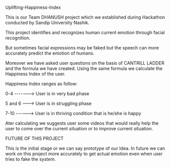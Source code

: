 Uplifting-Happiness-Index


This is our Team DHANUSH project which we established during Hackathon conducted by Sandip University Nashik.

This project identifies and recognizes human current emotion through facial recognition.

But sometimes facial expressions may be faked but the speech can more accurately predict the emotion of humans.

Moreover we have asked user questions on the basis of CANTRILL LADDER and the formula we have created. 
Using the same formula we calculate the Happiness Index of the user.


Happiness Index ranges as follow:

0-4 -------> User is in very bad phase 

5 and 6 ---> User is in struggling phase

7-10 ------> User is in thriving condition that is he/she is happy


Ater calculating we suggests user some videos that would really help the user to come over the current situation or to improve current situation.


FUTURE OF THIS PROJECT

This is the initial stage or we can say prototype of our Idea. In future we can work on this project more accurately to get actual emotion 
even when user tries to fake the system.
